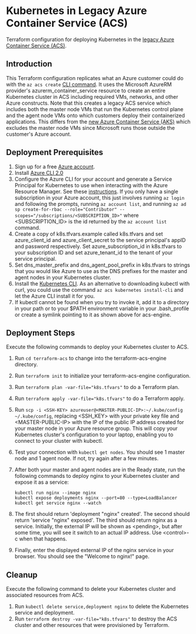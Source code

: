 # Kubernetes in Legacy Azure Container Service (ACS)
Terraform configuration for deploying Kubernetes in the [legacy Azure Container Service (ACS)](https://docs.microsoft.com/en-us/azure/container-service/kubernetes/).

## Introduction
This Terraform configuration replicates what an Azure customer could do with the `az acs create` [CLI command](https://docs.microsoft.com/en-us/cli/azure/acs?view=azure-cli-latest#az_acs_create). It uses the Microsoft AzureRM provider's azurerm_container_service resource to create an entire Kubernetes cluster in ACS including required VMs, networks, and other Azure constructs. Note that this creates a legacy ACS service which includes both the master node VMs that run the Kubernetes control plane and the agent node VMs onto which customers deploy their containerized applications. This differs from the  [new Azure Container Service (AKS)](https://docs.microsoft.com/en-us/azure/aks/) which excludes the master node VMs since Microsoft runs those outside the customer's Azure account.

## Deployment Prerequisites

1. Sign up for a free [Azure account](https://azure.microsoft.com/en-us/free/).
1. Install [Azure CLI 2.0](https://docs.microsoft.com/en-us/cli/azure/install-azure-cli?view=azure-cli-latest)
1. Configure the Azure CLI for your account and generate a Service Principal for Kubernetes to use when interacting with the Azure Resource Manager. See these [instructions](https://www.terraform.io/docs/providers/azurerm/authenticating_via_service_principal.html). If you only have a single subscription in your Azure account, this just involves running `az login` and following the prompts, running `az account list`, and running `az ad sp create-for-rbac --role="Contributor" --scopes="/subscriptions/<SUBSCRIPTION_ID>"` where \<SUBSCRIPTION_ID\> is the id returned by the `az account list` command.
1. Create a copy of k8s.tfvars.example called k8s.tfvars and set azure_client_id and azure_client_secret to the service principal's appID and password respectively. Set azure_subscription_id in k8s.tfvars to your subscription ID and set azure_tenant_id to the tenant of your service principal.
1. Set dns_master_prefix and dns_agent_pool_prefix in k8s.tfvars to strings that you would like Azure to use as the DNS prefixes for the master and agent nodes in your Kubernetes cluster.  
1. Install the [Kubernetes CLI](https://kubernetes.io/docs/tasks/tools/install-kubectl/). As an alternative to downloading kubectl with curl, you could use the command `az acs kubernetes install-cli` and let the Azure CLI install it for you.
1. If kubectl cannot be found when you try to invoke it, add it to a directory in your path or to your $PATH environment variable in your .bash_profile or create a symlink pointing to it as shown above for acs-engine.

## Deployment Steps
Execute the following commands to deploy your Kubernetes cluster to ACS.

1. Run `cd terraform-acs` to change into the terraform-acs-engine directory.
1. Run `terraform init` to initialize your terraform-acs-engine configuration.
1. Run `terraform plan -var-file="k8s.tfvars"` to do a Terraform plan.
1. Run `terraform apply -var-file="k8s.tfvars"` to do a Terraform apply.
1. Run `scp -i <SSH-KEY> azureuser@<MASTER-PUBLIC-IP>:~/.kube/config ~/.kube/config`, replacing \<SSH_KEY\> with your private key file and \<MASTER-PUBLIC-IP\> with the IP of the public IP address created for your master node in your Azure resource group. This will copy your Kubernetes cluster's configuration to your laptop, enabling you to connect to your cluster with kubectl.
1. Test your connection with `kubectl get nodes`. You should see 1 master node and 1 agent node. If not, try again after a few minutes.
1. After both your master and agent nodes are in the Ready state, run the following commands to deploy nginx to your Kubernetes cluster and expose it as a service:

    ```
    kubectl run nginx --image nginx
    kubectl expose deployments nginx --port=80 --type=LoadBalancer
    kubectl get service nginx --watch
    ```

1. The first should return 'deployment "nginx" created'. The second should return 'service "nginx" exposed'. The third should return nginx as a service. Initially, the external IP will be shown as \<pending\>, but after some time, you will see it switch to an actual IP address.  Use \<control\>-c when that happens.
1. Finally, enter the displayed external IP of the nginx service in your browser. You should see the "Welcome to nginx!" page.

## Cleanup
Execute the following command to delete your Kubernetes cluster and associated resources from ACS.

1. Run `kubectl delete service,deployment nginx` to delete the Kubernetes service and deployment.
1. Run `terraform destroy -var-file="k8s.tfvars"` to destroy the ACS cluster and other resources that were provisioned by Terraform.
